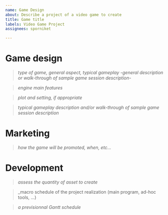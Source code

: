 ```yaml
---
name: Game Design
about: Describe a project of a video game to create
title: Game title
labels: Video Game Project
assignees: sporniket

---
```


# Game design

> _type of game, general aspect, typical gameplay -general description or walk-through of sample game session description-_

> _engine main features_

> _plot and setting, if appropriate_

> _typical gameplay description and/or walk-through of sample game session description_

# Marketing

> _how the game will be promoted, when, etc..._

# Development

> _assess the quantity of asset to create_

> _macro schedule of the project realization (main program, ad-hoc tools, ...)

> _a previsionnal Gantt schedule_
